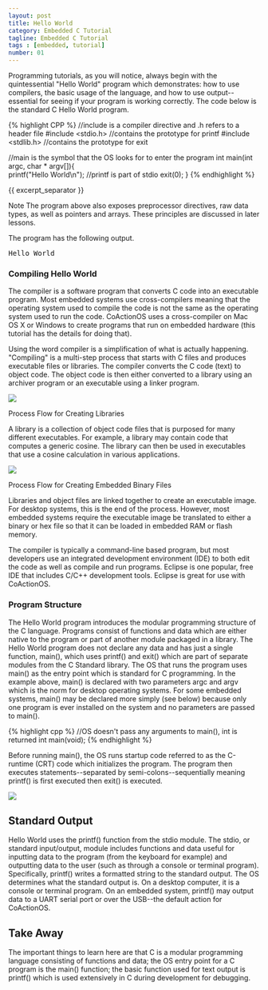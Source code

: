 ```yaml
---
layout: post
title: Hello World
category: Embedded C Tutorial
tagline: Embedded C Tutorial
tags : [embedded, tutorial]
number: 01
---
```


Programming tutorials, as you will notice, always begin with the quintessential 
"Hello World" program which demonstrates: how to use compilers, the basic usage 
of the language, and how to use output--essential for seeing if your program is 
working correctly. The code below is the standard C Hello World program.

{% highlight CPP %}
//include is a compiler directive and .h refers to a header file
#include <stdio.h> //contains the prototype for printf
#include <stdlib.h> //contains the prototype for exit

//main is the symbol that the OS looks for to enter the program
int main(int argc, char * argv[]){  
     printf("Hello World\n"); //printf is part of stdio
     exit(0);
}
{% endhighlight %}

{{ excerpt_separator }}

<div class="alert alert-info"><span class="label label-danger">Note</span> The program above also exposes preprocessor directives, 
raw data types, as well as pointers and arrays. These principles are discussed 
in later lessons. </div>

The program has the following output.

<pre>Hello World</pre>

### Compiling Hello World

The compiler is a software program that converts C code into an executable program. 
Most embedded systems use cross-compilers meaning that the operating system used to 
compile the code is not the same as the operating system used to run the code. 
CoActionOS uses a cross-compiler on Mac OS X or Windows to create programs that run 
on embedded hardware (this tutorial has the details for doing that).

Using the word compiler is a simplification of what is actually happening. 
"Compiling" is a multi-step process that starts with C files and produces executable 
files or libraries. The compiler converts the C code (text) to object code. 
The object code is then either converted to a library using an archiver program or 
an executable using a linker program.

<img class="post_image" src="{{ BASE_PATH }}/images/compiler-library-flow.svg" />

Process Flow for Creating Libraries

A library is a collection of object code files that is purposed for many different executables. 
For example, a library may contain code that computes a generic cosine. 
The library can then be used in executables that use a cosine calculation in various applications.

<img class="post_image" src="{{ BASE_PATH }}/images/compiler-executable-flow.svg" />

Process Flow for Creating Embedded Binary Files

Libraries and object files are linked together to create an executable image. 
For desktop systems, this is the end of the process. However, most embedded 
systems require the executable image be translated to either a binary or hex file 
so that it can be loaded in embedded RAM or flash memory.

The compiler is typically a command-line based program, but most developers 
use an integrated development environment (IDE) to both edit the code as well 
as compile and run programs. Eclipse is one popular, free IDE that includes C/C++ 
development tools. Eclipse is great for use with CoActionOS.

### Program Structure

The Hello World program introduces the modular programming structure of the C 
language. Programs consist of functions and data which are either native to the 
program or part of another module packaged in a library. The Hello World program 
does not declare any data and has just a single function, main(), which uses 
printf() and exit() which are part of separate modules from the C Standard library. 
The OS that runs the program uses main() as the entry point which is standard for 
C programming. In the example above, main() is declared with two parameters argc 
and argv which is the norm for desktop operating systems. For some embedded systems, 
main() may be declared more simply (see below) because only one program is 
ever installed on the system and no parameters are passed to main().

{% highlight cpp %}
//OS doesn't pass any arguments to main(), int is returned
int main(void); 
{% endhighlight %}

Before running main(), the OS runs startup code referred to as the C-runtime (CRT) 
code which initializes the program. The program then executes statements--separated 
by semi-colons--sequentially meaning printf() is first executed then exit() is executed.

<img class="post_image" src="{{ BASE_PATH }}/images/hello-flow.svg" />

## Standard Output

Hello World uses the printf() function from the stdio module. The stdio, or 
standard input/output, module includes functions and data useful for inputting 
data to the program (from the keyboard for example) and outputting data to the 
user (such as through a console or terminal program). Specifically, printf() writes
 a formatted string to the standard output. The OS determines what the standard output 
 is. On a desktop computer, it is a console or terminal program. On an embedded system, 
 printf() may output data to a UART serial port or over the USB--the default action 
 for CoActionOS.

## Take Away

The important things to learn here are that C is a modular programming language 
consisting of functions and data; the OS entry point for a C program is the main() 
function; the basic function used for text output is printf() which is used extensively 
in C during development for debugging.